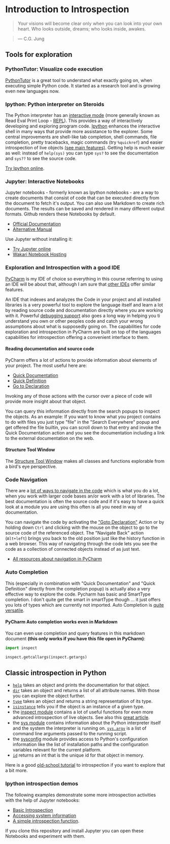 # Introduction to Introspection

> Your visions will become clear only when you can look into your own heart. Who looks outside, dreams; who looks inside, awakes. 
    
> ― C.G. Jung

## Tools for exploration

### PythonTutor: Visualize code execution

[PythonTutor](http://www.pythontutor.com/visualize.html) is a great tool to understand what exactly going on, when executing simple Python code. It started as a research tool and is growing even new languages now.

### Ipython: Python interpreter on Steroids

The Python interpreter has an [interactive mode](https://docs.python.org/2/tutorial/interpreter.html#interactive-mode) (more generally known as Read Eval Print Loop - [REPL](https://en.wikipedia.org/wiki/Read%E2%80%93eval%E2%80%93print_loop)). This provides a way of interactively developing and exploring program code. [Ipython](https://ipython.org/) enhances the interactive shell in many ways that provide more assistance to the explorer. Some central improvements are shell-like tab completion, shell commands, file completion, pretty tracebacks, magic commands (try `%quickref`) and easier introspection of live objects [(see main features)](http://ipython.readthedocs.org/en/stable/overview.html#main-features-of-the-interactive-shell). Getting help is much easier as well: instead of `help(sys)` you can type `sys?` to see the documentation and `sys??` to see the source code.

[Try Ipython online](https://www.pythonanywhere.com/try-ipython/).

### Jupyter: Interactive Notebooks

Jupyter notebooks - formerly known as Ipython notebooks - are a way to create documents that consist of code that can be executed directly from the document to fetch it's output. You can also use Markdown to create rich documents. The results can be saved and rendered in many different output formats. Github renders these Notebooks by default.

* [Official Documentation](https://jupyter.readthedocs.org/en/latest/#user-docs)
* [Alternative Manual](http://jupyter.cs.brynmawr.edu/hub/dblank/public/Jupyter%20Notebook%20Users%20Manual.ipynb#Jupyter-Notebook-Users-Manual)

Use Jupyter without installing it:

* [Try Jupyter online](https://try.jupyter.org/)
* [Wakari Notebook Hosting](https://wakari.io)

### Exploration and Introspection with a good IDE

[PyCharm](https://www.jetbrains.com/pycharm/) is my IDE of choice so everything in this course referring to using an IDE will be about that, although I am sure that [other IDEs](https://wiki.fpython.org/moin/IntegratedDevelopmentEnvironments) offer similar features.

An IDE that indexes and analyzes the Code in your project and all installed libraries is a very powerful tool to explore the language itself and learn a lot by reading source code and documentation directly where you are working with it. Powerful [debugging support](https://www.youtube.com/watch?v=JcOCNgXXhmE&list=PLQ176FUIyIUY5Ii58pzoZhS_3qIBL80nz) also goes a long way in helping you ti understand you own or other peoples code and catch your wrong assumptions about what is supposedly going on. The capabilities for code exploration and introspection in PyCharm are built on top of the languages capabilities for introspection offering a convenient interface to them.

#### Reading documentation and source code

PyCharm offers a lot of actions to provide information about elements of your project. The most useful here are:

* [Quick Documentation](https://www.jetbrains.com/help/pycharm/5.0/viewing-inline-documentation.html)
* [Quick Definition](https://www.jetbrains.com/help/pycharm/5.0/viewing-definition.html)
* [Go to Declaration](https://www.jetbrains.com/help/pycharm/5.0/navigating-to-declaration-or-type-declaration-of-a-symbol.html)

Invoking any of those actions with the cursor over a piece of code will provide more insight about that object.

You can query this information directly from the search popups to inspect the objects. As an example: If you want to know what you project contains to do with files you just type "file" in the "Search Everywhere" popup and get offered the file builtin, you can scroll down to that entry and invoke the Quick Documentation action and you see the documentation including a link to the external documentation on the web.

#### Structure Tool Window

The [Structure Tool Window](https://www.jetbrains.com/help/idea/2016.1/structure-tool-window-file-structure-popup.html) makes all classes and functions explorable from a bird's eye perspective.

### Code Navigation

There are a [lot of ways to navigate in the code](https://www.jetbrains.com/help/pycharm/5.0/navigation-in-source-code.html) which is what you do a lot, when you work with larger code bases an/or work with a lot of libraries. The best documentation is often the source code and if it's easy to have a quick look at a module you are using this often is all you need in way of documentation.

You can navigate the code by activating the ["Goto Declaration"](https://www.jetbrains.com/help/pycharm/5.0/navigating-to-declaration-or-type-declaration-of-a-symbol.html) Action or by holding down `Ctrl` and clicking with the mouse on the object to go to the source code of the referenced object. The "Navigate Back" action (`Alt+left`) brings you back to the old position just like the history function in a web browser. This way of navigating through the code lets you see the code as a collection of connected objects instead of as just text.

* [All resources about navigation in PyCharm](https://www.jetbrains.com/help/pycharm/5.0/navigating-to-declaration-or-type-declaration-of-a-symbol.html)

### Auto Completion

This (especially in combination with "Quick Documentation" and "Quick Definition" directly from the completion popup) is actually also a very effective way to explore the code. Pycharm has basic and SmartType completion. I don't quite get the smart in smartType though ... it just offers you lots of types which are currently not imported. Auto Completion is [quite versatile](https://www.jetbrains.com/help/pycharm/5.0/auto-completing-code.html?origin=old_help).


#### PyCharm Auto completion works even in Markdown

You can even use completion and query features in this markdown document **(this only works if you have this file open in PyCharm)**:

```python
import inspect

inspect.getcallargs(inspect.getargs)
```

## Classic introspection in Python

* [`help`](https://docs.python.org/2/library/functions.html#help) takes an object and prints the documentation for that object.
* [`dir`](https://docs.python.org/2/library/functions.html#dir) takes an object and returns a list of all attribute names. With those you can explore the object further.
* [`type`](https://docs.python.org/2/library/functions.html#type) takes an object and returns a string representation of its type.
* [`isinstance`](https://docs.python.org/2/library/functions.html#isinstance) tells you if the object is an instance of a given type.
* the [inspect module](https://docs.python.org/2/library/inspect.html) contains a lot of useful functions for even more advanced introspection of live objects. See also this [great article](https://pymotw.com/2/inspect/index.html#module-inspect).
* the [sys module](https://docs.python.org/2/library/sys.html#module-sys) contains information about the Python interpreter itself and the system the interpreter is running on. [`sys.argv`](https://docs.python.org/2/library/sys.html#sys.argv) is a list of command line arguments passed to the running script.
* the [sysconfig](https://docs.python.org/2/library/sysconfig.html#module-sysconfig) module provides access to Python's configuration information like the list of installation paths and the configuration variables relevant for the current platform.
* [`id`](https://docs.python.org/2/library/functions.html#id) returns an int that is the unique id for that object in memory.

Here is a good [old-school tutorial](http://www.ibm.com/developerworks/library/l-pyint/) to introspection if you want to explore that a bit more.

### Ipython introspection demos

The following examples demonstrate some more introspection activities with the help of Jupyter notebooks: 
 
* [Basic Introspection](introspection-basics.ipynb) 
* [Accessing system information](introspection-system.ipynb) 
* [A simple introspection function](introspection-function.ipynb).

If you clone this repository and install Jupyter you can open these Notebooks and experiment with them.
